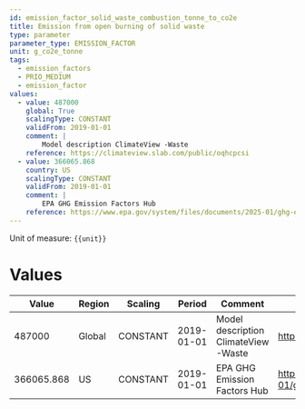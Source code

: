```yaml
---
id: emission_factor_solid_waste_combustion_tonne_to_co2e
title: Emission from open burning of solid waste
type: parameter
parameter_type: EMISSION_FACTOR
unit: g_co2e_tonne
tags:
  - emission_factors
  - PRIO_MEDIUM
  - emission_factor
values:
  - value: 487000
    global: True
    scalingType: CONSTANT
    validFrom: 2019-01-01
    comment: |
        Model description ClimateView -Waste
    reference: https://climateview.slab.com/public/oqhcpcsi
  - value: 366065.868
    country: US
    scalingType: CONSTANT
    validFrom: 2019-01-01
    comment: |
        EPA GHG Emission Factors Hub
    reference: https://www.epa.gov/system/files/documents/2025-01/ghg-emission-factors-hub-2025.pdf
---
```



Unit of measure: `{{unit}}`


# Values


| Value | Region | Scaling | Period | Comment | Reference |
|-------|--------|---------|--------|---------|-----------|
| 487000 | Global | CONSTANT | 2019-01-01 | Model description ClimateView -Waste | https://climateview.slab.com/public/oqhcpcsi |
| 366065.868 | US | CONSTANT | 2019-01-01 | EPA GHG Emission Factors Hub | https://www.epa.gov/system/files/documents/2025-01/ghg-emission-factors-hub-2025.pdf |


